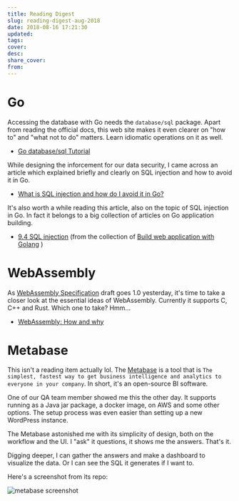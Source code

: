 ```yaml
---
title: Reading Digest
slug: reading-digest-aug-2018
date: 2018-08-16 17:21:30
updated:
tags:
cover:
desc:
share_cover:
from:
---
```


# Go

Accessing the database with Go needs the `database/sql` package. Apart from reading the official docs, this web site makes it even clearer on "how to" and "what not to do" matters. Learn idiomatic operations on it as well.

- [Go database/sql Tutorial](http://go-database-sql.org/index.html)

While designing the inforcement for our data security, I came across an article which explained briefly and clearly on SQL injection and how to avoid it in Go.

- [What is SQL injection and how do I avoid it in Go?](https://www.calhoun.io/what-is-sql-injection-and-how-do-i-avoid-it-in-go/)

It's also worth a while reading this article, also on the topic of SQL injection in Go. In fact it belongs to a big collection of articles on Go application building.

- [9.4 SQL injection](https://astaxie.gitbooks.io/build-web-application-with-golang/en/09.4.html) (from the collection of [Build web application with Golang](https://astaxie.gitbooks.io/build-web-application-with-golang/en/) )

# WebAssembly

As [WebAssembly Specification](https://webassembly.github.io/spec/core/index.html) draft goes 1.0 yesterday, it's time to take a closer look at the essential ideas of WebAssembly. Currently it supports C, C++ and Rust. Which one to take? Hmm...

- [WebAssembly: How and why](https://blog.logrocket.com/webassembly-how-and-why-559b7f96cd71)

# Metabase

This isn't a reading item actually lol. The [Metabase](https://github.com/metabase/metabase) is a tool that is `The simplest, fastest way to get business intelligence and analytics to everyone in your company`. In short, it's an open-source BI software.

One of our QA team member showed me this the other day. It supports running as a Java jar package, a docker image, on AWS and some other options. The setup process was even easier than setting up a new WordPress instance.

The Metabase astonished me with its simplicity of design, both on the workflow and the UI. I "ask" it questions, it shows me the answers. That's it.

Digging deeper, I can gather the answers and make a dashboard to visualize the data. Or I can see the SQL it generates if I want to.

Here's a screenshot from its repo:

![metabase screenshot](/img/metabase-product-screenshot.png)
